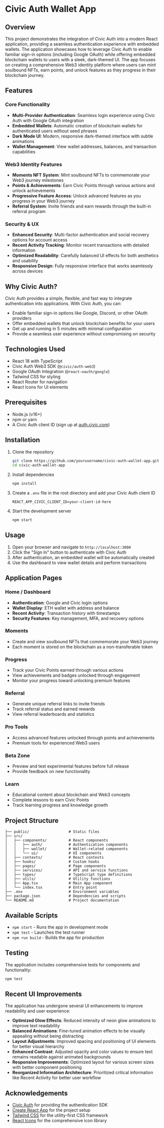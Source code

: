 # Civic Auth Wallet App

## Overview

This project demonstrates the integration of Civic Auth into a modern React application, providing a seamless authentication experience with embedded wallets. The application showcases how to leverage Civic Auth to enable familiar sign-in options (including Google OAuth) while offering embedded blockchain wallets to users with a sleek, dark-themed UI. The app focuses on creating a comprehensive Web3 identity platform where users can mint soulbound NFTs, earn points, and unlock features as they progress in their blockchain journey.

## Features

### Core Functionality
- **Multi-Provider Authentication**: Seamless login experience using Civic Auth with Google OAuth integration
- **Embedded Wallets**: Automatic creation of blockchain wallets for authenticated users without seed phrases
- **Dark Mode UI**: Modern, responsive dark-themed interface with subtle animations
- **Wallet Management**: View wallet addresses, balances, and transaction capabilities

### Web3 Identity Features
- **Moments NFT System**: Mint soulbound NFTs to commemorate your Web3 journey milestones
- **Points & Achievements**: Earn Civic Points through various actions and unlock achievements
- **Progressive Feature Access**: Unlock advanced features as you progress in your Web3 journey
- **Referral System**: Invite friends and earn rewards through the built-in referral program

### Security & UX
- **Enhanced Security**: Multi-factor authentication and social recovery options for account access
- **Recent Activity Tracking**: Monitor recent transactions with detailed information
- **Optimized Readability**: Carefully balanced UI effects for both aesthetics and usability
- **Responsive Design**: Fully responsive interface that works seamlessly across devices

## Why Civic Auth?

Civic Auth provides a simple, flexible, and fast way to integrate authentication into applications. With Civic Auth, you can:

- Enable familiar sign-in options like Google, Discord, or other OAuth providers
- Offer embedded wallets that unlock blockchain benefits for your users
- Get up and running in 5 minutes with minimal configuration
- Provide a seamless user experience without compromising on security

## Technologies Used

- React 18 with TypeScript
- Civic Auth Web3 SDK (`@civic/auth-web3`)
- Google OAuth Integration (`@react-oauth/google`)
- Tailwind CSS for styling
- React Router for navigation
- React Icons for UI elements

## Prerequisites

- Node.js (v16+)
- npm or yarn
- A Civic Auth client ID (sign up at [auth.civic.com](https://auth.civic.com))

## Installation

1. Clone the repository
   ```bash
   git clone https://github.com/yourusername/civic-auth-wallet-app.git
   cd civic-auth-wallet-app
   ```

2. Install dependencies
   ```bash
   npm install
   ```

3. Create a `.env` file in the root directory and add your Civic Auth client ID
   ```
   REACT_APP_CIVIC_CLIENT_ID=your-client-id-here
   ```

4. Start the development server
   ```bash
   npm start
   ```

## Usage

1. Open your browser and navigate to `http://localhost:3000`
2. Click the "Sign In" button to authenticate with Civic Auth
3. After authentication, an embedded wallet will be automatically created
4. Use the dashboard to view wallet details and perform transactions

## Application Pages

### Home / Dashboard
- **Authentication**: Google and Civic login options
- **Wallet Display**: ETH wallet with address and balance
- **Recent Activity**: Transaction history with timestamps
- **Security Features**: Key management, MFA, and recovery options

### Moments
- Create and view soulbound NFTs that commemorate your Web3 journey
- Each moment is stored on the blockchain as a non-transferable token

### Progress
- Track your Civic Points earned through various actions
- View achievements and badges unlocked through engagement
- Monitor your progress toward unlocking premium features

### Referral
- Generate unique referral links to invite friends
- Track referral status and earned rewards
- View referral leaderboards and statistics

### Pro Tools
- Access advanced features unlocked through points and achievements
- Premium tools for experienced Web3 users

### Beta Zone
- Preview and test experimental features before full release
- Provide feedback on new functionality

### Learn
- Educational content about blockchain and Web3 concepts
- Complete lessons to earn Civic Points
- Track learning progress and knowledge growth

## Project Structure

```
├── public/                  # Static files
├── src/
│   ├── components/          # React components
│   │   ├── auth/            # Authentication components
│   │   ├── wallet/          # Wallet-related components
│   │   └── ui/              # UI components
│   ├── contexts/            # React contexts
│   ├── hooks/               # Custom hooks
│   ├── pages/               # Page components
│   ├── services/            # API and service functions
│   ├── types/               # TypeScript type definitions
│   ├── utils/               # Utility functions
│   ├── App.tsx              # Main App component
│   └── index.tsx            # Entry point
├── .env                     # Environment variables
├── package.json             # Dependencies and scripts
└── README.md                # Project documentation
```

## Available Scripts

- `npm start` - Runs the app in development mode
- `npm test` - Launches the test runner
- `npm run build` - Builds the app for production

## Testing

The application includes comprehensive tests for components and functionality:

```bash
npm test
```

## Recent UI Improvements

The application has undergone several UI enhancements to improve readability and user experience:

- **Optimized Glow Effects**: Reduced intensity of neon glow animations to improve text readability
- **Balanced Animations**: Fine-tuned animation effects to be visually appealing without being distracting
- **Layout Adjustments**: Improved spacing and positioning of UI elements for better visual hierarchy
- **Enhanced Contrast**: Adjusted opacity and color values to ensure text remains readable against animated backgrounds
- **Responsive Improvements**: Optimized layout for various screen sizes with better component positioning
- **Reorganized Information Architecture**: Prioritized critical information like Recent Activity for better user workflow

## Acknowledgements

- [Civic Auth](https://auth.civic.com) for providing the authentication SDK
- [Create React App](https://create-react-app.dev/) for the project setup
- [Tailwind CSS](https://tailwindcss.com/) for the utility-first CSS framework
- [React Icons](https://react-icons.github.io/react-icons/) for the comprehensive icon library
